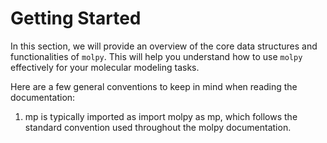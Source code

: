 # Getting Started

In this section, we will provide an overview of the core data structures and functionalities of `molpy`. This will help you understand how to use `molpy` effectively for your molecular modeling tasks.

Here are a few general conventions to keep in mind when reading the documentation:

1. mp is typically imported as import molpy as mp, which follows the standard convention used throughout the molpy documentation.